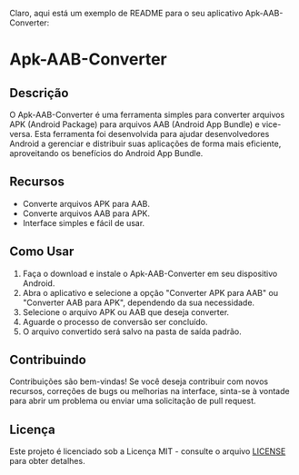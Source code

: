 Claro, aqui está um exemplo de README para o seu aplicativo Apk-AAB-Converter:


# Apk-AAB-Converter

## Descrição
O Apk-AAB-Converter é uma ferramenta simples para converter arquivos APK (Android Package) para arquivos AAB (Android App Bundle) e vice-versa. Esta ferramenta foi desenvolvida para ajudar desenvolvedores Android a gerenciar e distribuir suas aplicações de forma mais eficiente, aproveitando os benefícios do Android App Bundle.

## Recursos
- Converte arquivos APK para AAB.
- Converte arquivos AAB para APK.
- Interface simples e fácil de usar.

## Como Usar
1. Faça o download e instale o Apk-AAB-Converter em seu dispositivo Android.
2. Abra o aplicativo e selecione a opção "Converter APK para AAB" ou "Converter AAB para APK", dependendo da sua necessidade.
3. Selecione o arquivo APK ou AAB que deseja converter.
4. Aguarde o processo de conversão ser concluído.
5. O arquivo convertido será salvo na pasta de saída padrão.

## Contribuindo
Contribuições são bem-vindas! Se você deseja contribuir com novos recursos, correções de bugs ou melhorias na interface, sinta-se à vontade para abrir um problema ou enviar uma solicitação de pull request.

## Licença
Este projeto é licenciado sob a Licença MIT - consulte o arquivo [LICENSE](LICENSE) para obter detalhes.
